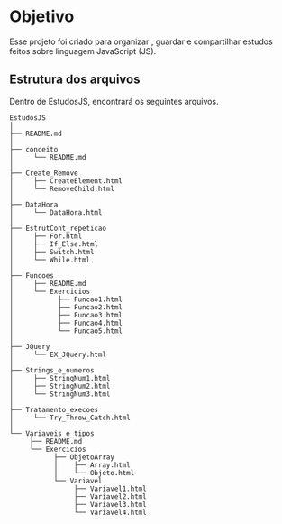 # Objetivo

Esse projeto foi criado para organizar , guardar e compartilhar estudos feitos sobre linguagem JavaScript (JS).

## Estrutura dos arquivos

Dentro de EstudosJS, encontrará os seguintes arquivos.
```
EstudosJS
│
├── README.md
│
├── conceito
│     └── README.md
│
├── Create_Remove
│     ├── CreateElement.html
│     └── RemoveChild.html
│
├── DataHora
│     └── DataHora.html
│
├── EstrutCont_repeticao
│     ├── For.html
│     ├── If_Else.html
│     ├── Switch.html
│     └── While.html
│
├── Funcoes
│     ├── README.md
│     └── Exercicios
│           ├── Funcao1.html
│           ├── Funcao2.html
│           ├── Funcao3.html
│           ├── Funcao4.html
│           └── Funcao5.html
│
├── JQuery
│     └── EX_JQuery.html
│
├── Strings_e_numeros
│     ├── StringNum1.html
│     ├── StringNum2.html
│     └── StringNum3.html
│
├── Tratamento_execoes
│     └── Try_Throw_Catch.html
│
└── Variaveis_e_tipos
     ├── README.md
     └── Exercicios
           ├── ObjetoArray
           │    ├── Array.html
           │    └── Objeto.html
           └── Variavel
                ├── Variavel1.html
                ├── Variavel2.html
                ├── Variavel3.html
                └── Variavel4.html
 ```